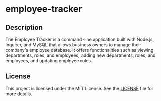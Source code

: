 # employee-tracker



## Description

The Employee Tracker is a command-line application built with Node.js, Inquirer, and MySQL that allows business owners to manage their company's employee database. It offers functionalities such as viewing departments, roles, and employees, adding new departments, roles, and employees, and updating employee roles.


<!--## Walkthrough Video
For a demonstration of how to use this README generator, please watch the [walkthrough video](https://drive.google.com/file/d/1ybNIFAGHw6JU6xf6n7bVP_ZpzPg-43n-/view). -->
## License

This project is licensed under the MIT License. See the [LICENSE](./LICENSE) file for more details.

